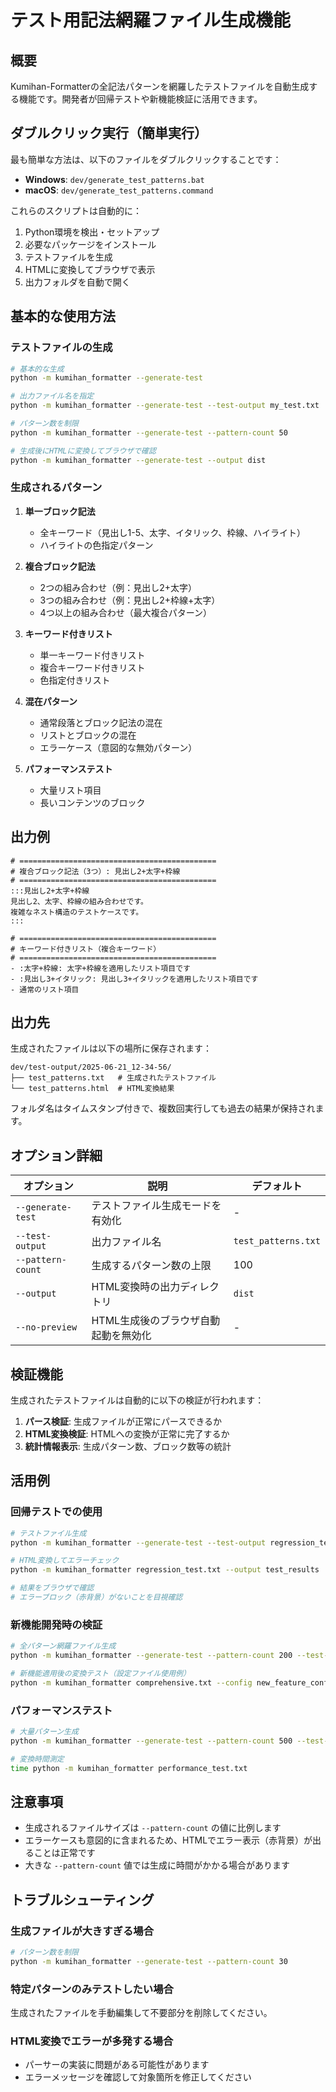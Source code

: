 # テスト用記法網羅ファイル生成機能

## 概要

Kumihan-Formatterの全記法パターンを網羅したテストファイルを自動生成する機能です。開発者が回帰テストや新機能検証に活用できます。

## ダブルクリック実行（簡単実行）

最も簡単な方法は、以下のファイルをダブルクリックすることです：

- **Windows**: `dev/generate_test_patterns.bat`
- **macOS**: `dev/generate_test_patterns.command`

これらのスクリプトは自動的に：
1. Python環境を検出・セットアップ
2. 必要なパッケージをインストール
3. テストファイルを生成
4. HTMLに変換してブラウザで表示
5. 出力フォルダを自動で開く

## 基本的な使用方法

### テストファイルの生成

```bash
# 基本的な生成
python -m kumihan_formatter --generate-test

# 出力ファイル名を指定
python -m kumihan_formatter --generate-test --test-output my_test.txt

# パターン数を制限
python -m kumihan_formatter --generate-test --pattern-count 50

# 生成後にHTMLに変換してブラウザで確認
python -m kumihan_formatter --generate-test --output dist
```

### 生成されるパターン

1. **単一ブロック記法**
   - 全キーワード（見出し1-5、太字、イタリック、枠線、ハイライト）
   - ハイライトの色指定パターン

2. **複合ブロック記法**
   - 2つの組み合わせ（例：見出し2+太字）
   - 3つの組み合わせ（例：見出し2+枠線+太字）
   - 4つ以上の組み合わせ（最大複合パターン）

3. **キーワード付きリスト**
   - 単一キーワード付きリスト
   - 複合キーワード付きリスト
   - 色指定付きリスト

4. **混在パターン**
   - 通常段落とブロック記法の混在
   - リストとブロックの混在
   - エラーケース（意図的な無効パターン）

5. **パフォーマンステスト**
   - 大量リスト項目
   - 長いコンテンツのブロック

## 出力例

```
# ============================================
# 複合ブロック記法（3つ）: 見出し2+太字+枠線
# ============================================
:::見出し2+太字+枠線
見出し2、太字、枠線の組み合わせです。
複雑なネスト構造のテストケースです。
:::

# ============================================
# キーワード付きリスト（複合キーワード）
# ============================================
- :太字+枠線: 太字+枠線を適用したリスト項目です
- :見出し3+イタリック: 見出し3+イタリックを適用したリスト項目です
- 通常のリスト項目
```

## 出力先

生成されたファイルは以下の場所に保存されます：

```
dev/test-output/2025-06-21_12-34-56/
├── test_patterns.txt   # 生成されたテストファイル
└── test_patterns.html  # HTML変換結果
```

フォルダ名はタイムスタンプ付きで、複数回実行しても過去の結果が保持されます。

## オプション詳細

| オプション | 説明 | デフォルト |
|-----------|------|-----------|
| `--generate-test` | テストファイル生成モードを有効化 | - |
| `--test-output` | 出力ファイル名 | `test_patterns.txt` |
| `--pattern-count` | 生成するパターン数の上限 | 100 |
| `--output` | HTML変換時の出力ディレクトリ | `dist` |
| `--no-preview` | HTML生成後のブラウザ自動起動を無効化 | - |

## 検証機能

生成されたテストファイルは自動的に以下の検証が行われます：

1. **パース検証**: 生成ファイルが正常にパースできるか
2. **HTML変換検証**: HTMLへの変換が正常に完了するか
3. **統計情報表示**: 生成パターン数、ブロック数等の統計

## 活用例

### 回帰テストでの使用

```bash
# テストファイル生成
python -m kumihan_formatter --generate-test --test-output regression_test.txt

# HTML変換してエラーチェック
python -m kumihan_formatter regression_test.txt --output test_results

# 結果をブラウザで確認
# エラーブロック（赤背景）がないことを目視確認
```

### 新機能開発時の検証

```bash
# 全パターン網羅ファイル生成
python -m kumihan_formatter --generate-test --pattern-count 200 --test-output comprehensive.txt

# 新機能適用後の変換テスト（設定ファイル使用例）
python -m kumihan_formatter comprehensive.txt --config new_feature_config.yaml
```

### パフォーマンステスト

```bash
# 大量パターン生成
python -m kumihan_formatter --generate-test --pattern-count 500 --test-output performance_test.txt

# 変換時間測定
time python -m kumihan_formatter performance_test.txt
```

## 注意事項

- 生成されるファイルサイズは `--pattern-count` の値に比例します
- エラーケースも意図的に含まれるため、HTMLでエラー表示（赤背景）が出ることは正常です
- 大きな `--pattern-count` 値では生成に時間がかかる場合があります

## トラブルシューティング

### 生成ファイルが大きすぎる場合
```bash
# パターン数を制限
python -m kumihan_formatter --generate-test --pattern-count 30
```

### 特定パターンのみテストしたい場合
生成されたファイルを手動編集して不要部分を削除してください。

### HTML変換でエラーが多発する場合
- パーサーの実装に問題がある可能性があります
- エラーメッセージを確認して対象箇所を修正してください